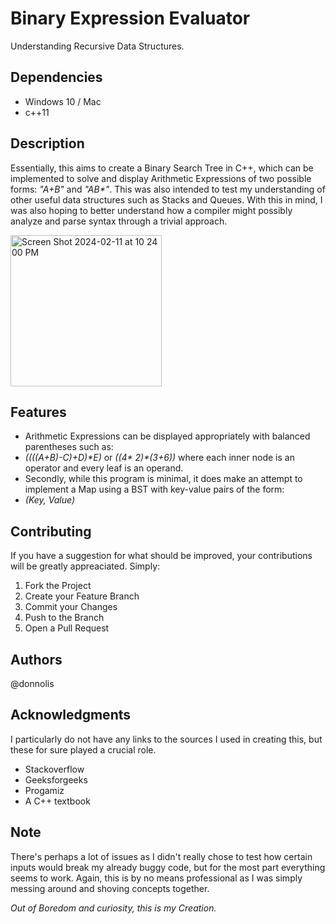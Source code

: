 # Binary Expression Evaluator
Understanding Recursive Data Structures.

## Dependencies

- Windows 10 / Mac
- c++11


## Description

Essentially, this aims to create a Binary Search Tree in C++, which can be implemented
to solve and display Arithmetic Expressions of two possible forms: _"A+B"_ and _"AB*"_. This was also intended to 
test my understanding of other useful data structures such as Stacks and Queues. With this in mind, I was also hoping to better understand 
how a compiler might possibly analyze and parse syntax through a trivial approach.

<img width="242" alt="Screen Shot 2024-02-11 at 10 24 00 PM" src="https://github.com/halaway/binary-expression-evaluator/assets/31904474/5f279daa-1b7d-4188-9fef-550d7c45b955">


## Features

- Arithmetic Expressions can be displayed appropriately with balanced parentheses such as:
- _((((A+B)-C)+D)*E)_ or _((4* 2)*(3+6))_ where each inner node is an operator and every leaf is an operand.
- Secondly, while this program is minimal, it does make an attempt to implement a Map using a BST with key-value pairs of the form: 
- _(Key, Value)_


## Contributing

If you have a suggestion for what should be improved, your contributions will be greatly appreaciated. Simply: 
1. Fork the Project
2. Create your Feature Branch 
3. Commit your Changes
4. Push to the Branch 
5. Open a Pull Request


## Authors

@donnolis

## Acknowledgments

I particularly do not have any links to the sources I used in creating this, but these for sure played a crucial role. 
- Stackoverflow
- Geeksforgeeks 
- Progamiz
- A C++ textbook

## Note

There's perhaps a lot of issues as I didn't really chose to test how certain inputs would break my already 
buggy code, but for the most part everything seems to work. Again, this is by no means professional as I was simply messing around and
shoving concepts together. 

_Out of Boredom and curiosity, this is my Creation._





